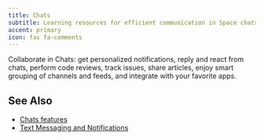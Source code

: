 ```yaml
---
title: Chats
subtitle: Learning resources for efficient communication in Space chats.
accent: primary
icon: fas fa-comments
---
```


Collaborate in Chats: get personalized notifications, reply and react from chats, perform code reviews, track issues, share articles, enjoy smart grouping of channels and feeds, and integrate with your favorite apps.

## See Also
- [Chats features](https://www.jetbrains.com/space/features/chats-and-documents.html)
- [Text Messaging and Notifications](https://www.jetbrains.com/help/space/chats.html)

